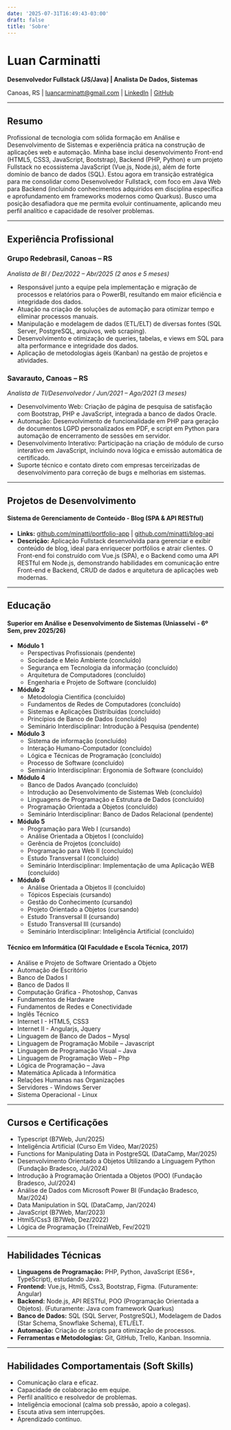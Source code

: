 ```yaml
---
date: '2025-07-31T16:49:43-03:00'
draft: false
title: 'Sobre'
---
```


# Luan Carminatti

**Desenvolvedor Fullstack (JS/Java) | Analista De Dados, Sistemas**

Canoas, RS | [luancarminatt@gmail.com](mailto:luancarminatt@gmail.com) | [LinkedIn](https://www.linkedin.com/in/SEU_LINK_DO_LINKEDIN/) | [GitHub](https://github.com/minatti)

---

## Resumo

Profissional de tecnologia com sólida formação em Análise e Desenvolvimento de Sistemas e experiência prática na construção de aplicações web e automação. Minha base inclui desenvolvimento Front-end (HTML5, CSS3, JavaScript, Bootstrap), Backend (PHP, Python) e um projeto Fullstack no ecossistema JavaScript (Vue.js, Node.js), além de forte domínio de banco de dados (SQL). Estou agora em transição estratégica para me consolidar como Desenvolvedor Fullstack, com foco em Java Web para Backend (incluindo conhecimentos adquiridos em disciplina específica e aprofundamento em frameworks modernos como Quarkus). Busco uma posição desafiadora que me permita evoluir continuamente, aplicando meu perfil analítico e capacidade de resolver problemas.

---

## Experiência Profissional

### Grupo Redebrasil, Canoas – RS
*Analista de BI / Dez/2022 – Abr/2025 (2 anos e 5 meses)*
* Responsável junto a equipe pela implementação e migração de processos e relatórios para o PowerBI, resultando em maior eficiência e integridade dos dados.
* Atuação na criação de soluções de automação para otimizar tempo e eliminar processos manuais.
* Manipulação e modelagem de dados (ETL/ELT) de diversas fontes (SQL Server, PostgreSQL, arquivos, web scraping).
* Desenvolvimento e otimização de queries, tabelas, e views em SQL para alta performance e integridade dos dados.
* Aplicação de metodologias ágeis (Kanban) na gestão de projetos e atividades.

### Savarauto, Canoas – RS
*Analista de TI/Desenvolvedor / Jun/2021 – Ago/2021 (3 meses)*
* Desenvolvimento Web: Criação de página de pesquisa de satisfação com Bootstrap, PHP e JavaScript, integrada a banco de dados Oracle.
* Automação: Desenvolvimento de funcionalidade em PHP para geração de documentos LGPD personalizados em PDF, e script em Python para automação de encerramento de sessões em servidor.
* Desenvolvimento Interativo: Participação na criação de módulo de curso interativo em JavaScript, incluindo nova lógica e emissão automática de certificado.
* Suporte técnico e contato direto com empresas terceirizadas de desenvolvimento para correção de bugs e melhorias em sistemas.

---

## Projetos de Desenvolvimento

#### Sistema de Gerenciamento de Conteúdo - Blog (SPA & API RESTful)
* **Links:** [github.com/minatti/portfolio-app](https://github.com/minatti/portfolio-app) | [github.com/minatti/blog-api](https://github.com/minatti/blog-api)
* **Descrição:** Aplicação Fullstack desenvolvida para gerenciar e exibir conteúdo de blog, ideal para enriquecer portfólios e atrair clientes. O Front-end foi construído com Vue.js (SPA), e o Backend como uma API RESTful em Node.js, demonstrando habilidades em comunicação entre Front-end e Backend, CRUD de dados e arquitetura de aplicações web modernas.

---

## Educação

#### Superior em Análise e Desenvolvimento de Sistemas (Uniasselvi - 6º Sem, prev 2025/26)

* **Módulo 1**
    * Perspectivas Profissionais (pendente)
    * Sociedade e Meio Ambiente (concluído)
    * Segurança em Tecnologia da informação (concluído)
    * Arquitetura de Computadores (concluído)
    * Engenharia e Projeto de Software (concluído)
* **Módulo 2**
    * Metodologia Cientifica (concluído)
    * Fundamentos de Redes de Computadores (concluído)
    * Sistemas e Aplicações Distribuídas (concluído)
    * Princípios de Banco de Dados (concluído)
    * Seminário Interdisciplinar: Introdução à Pesquisa (pendente)
* **Módulo 3**
    * Sistema de informação (concluído)
    * Interação Humano-Computador (concluído)
    * Lógica e Técnicas de Programação (concluído)
    * Processo de Software (concluído)
    * Seminário Interdisciplinar: Ergonomia de Software (concluído)
* **Módulo 4**
    * Banco de Dados Avançado (concluído)
    * Introdução ao Desenvolvimento de Sistemas Web (concluído)
    * Linguagens de Programação e Estrutura de Dados (concluído)
    * Programação Orientada a Objetos (concluído)
    * Seminário Interdisciplinar: Banco de Dados Relacional (pendente)
* **Módulo 5**
    * Programação para Web I (cursando)
    * Análise Orientada a Objetos I (concluído)
    * Gerência de Projetos (concluído)
    * Programação para Web II (concluído)
    * Estudo Transversal I (concluído)
    * Seminário Interdisciplinar: Implementação de uma Aplicação WEB (concluído)
* **Módulo 6**
    * Análise Orientada a Objetos II (concluído)
    * Tópicos Especiais (cursando)
    * Gestão do Conhecimento (cursando)
    * Projeto Orientado a Objetos (cursando)
    * Estudo Transversal II (cursando)
    * Estudo Transversal III (cursando)
    * Seminário Interdisciplinar: Inteligência Artificial (concluído)

#### Técnico em Informática (QI Faculdade e Escola Técnica, 2017)
* Análise e Projeto de Software Orientado a Objeto
* Automação de Escritório
* Banco de Dados I
* Banco de Dados II
* Computação Gráfica - Photoshop, Canvas
* Fundamentos de Hardware
* Fundamentos de Redes e Conectividade
* Inglês Técnico
* Internet I - HTML5, CSS3
* Internet II - Angularjs, Jquery
* Linguagem de Banco de Dados – Mysql
* Linguagem de Programação Mobile – Javascript
* Linguagem de Programação Visual – Java
* Linguagem de Programação Web – Php
* Lógica de Programação – Java
* Matemática Aplicada à Informática
* Relações Humanas nas Organizações
* Servidores - Windows Server
* Sistema Operacional - Linux

---

## Cursos e Certificações

* Typescript (B7Web, Jun/2025)
* Inteligência Artificial (Curso Em Vídeo, Mar/2025)
* Functions for Manipulating Data in PostgreSQL (DataCamp, Mar/2025)
* Desenvolvimento Orientado a Objetos Utilizando a Linguagem Python (Fundação Bradesco, Jul/2024)
* Introdução à Programação Orientada a Objetos (POO) (Fundação Bradesco, Jul/2024)
* Análise de Dados com Microsoft Power BI (Fundação Bradesco, Mar/2024)
* Data Manipulation in SQL (DataCamp, Jan/2024)
* JavaScript (B7Web, Mar/2023)
* Html5/Css3 (B7Web, Dez/2022)
* Lógica de Programação (TreinaWeb, Fev/2021)

---

## Habilidades Técnicas

* **Linguagens de Programação:** PHP, Python, JavaScript (ES6+, TypeScript), estudando Java.
* **Frontend:** Vue.js, Html5, Css3, Bootstrap, Figma. (Futuramente: Angular)
* **Backend:** Node.js, API RESTful, POO (Programação Orientada a Objetos). (Futuramente: Java com framework Quarkus)
* **Banco de Dados:** SQL (SQL Server, PostgreSQL), Modelagem de Dados (Star Schema, Snowflake Schema), ETL/ELT.
* **Automação:** Criação de scripts para otimização de processos.
* **Ferramentas e Metodologias:** Git, GitHub, Trello, Kanban. Insomnia.

---

## Habilidades Comportamentais (Soft Skills)

* Comunicação clara e eficaz.
* Capacidade de colaboração em equipe.
* Perfil analítico e resolvedor de problemas.
* Inteligência emocional (calma sob pressão, apoio a colegas).
* Escuta ativa sem interrupções.
* Aprendizado contínuo.